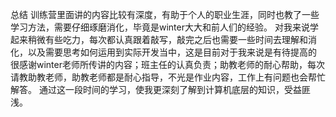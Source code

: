 总结
训练营里面讲的内容比较有深度，有助于个人的职业生涯，同时也教了一些学习方法，需要仔细琢磨消化，毕竟是winter大大和前人们的经验。
对我来说学起来稍微有些吃力，每次都认真跟着敲写，敲完之后也需要一些时间去理解和消化，以及需要思考如何运用到实际开发当中，这是目前对于我来说是有待提高的
很感谢winter老师所传讲的内容；班主任的认真负责；助教老师的耐心帮助，每次请教助教老师，助教老师都是耐心指导，不光是作业内容，工作上有问题也会帮忙解答。
通过这一段时间的学习，使我更深刻了解到计算机底层的知识，受益匪浅。